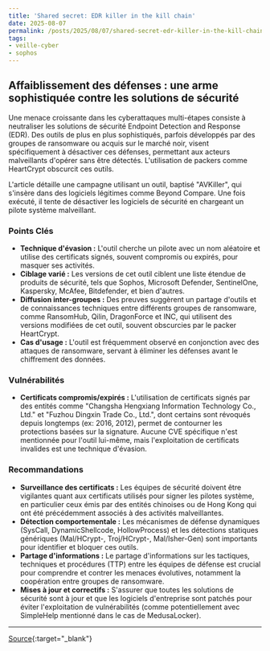 ```yaml
---
title: 'Shared secret: EDR killer in the kill chain'
date: 2025-08-07
permalink: /posts/2025/08/07/shared-secret-edr-killer-in-the-kill-chain/
tags:
- veille-cyber
- sophos
---
```

## Affaiblissement des défenses : une arme sophistiquée contre les solutions de sécurité

Une menace croissante dans les cyberattaques multi-étapes consiste à neutraliser les solutions de sécurité Endpoint Detection and Response (EDR). Des outils de plus en plus sophistiqués, parfois développés par des groupes de ransomware ou acquis sur le marché noir, visent spécifiquement à désactiver ces défenses, permettant aux acteurs malveillants d'opérer sans être détectés. L'utilisation de packers comme HeartCrypt obscurcit ces outils.

L'article détaille une campagne utilisant un outil, baptisé "AVKiller", qui s'insère dans des logiciels légitimes comme Beyond Compare. Une fois exécuté, il tente de désactiver les logiciels de sécurité en chargeant un pilote système malveillant.

### Points Clés

*   **Technique d'évasion :** L'outil cherche un pilote avec un nom aléatoire et utilise des certificats signés, souvent compromis ou expirés, pour masquer ses activités.
*   **Ciblage varié :** Les versions de cet outil ciblent une liste étendue de produits de sécurité, tels que Sophos, Microsoft Defender, SentinelOne, Kaspersky, McAfee, Bitdefender, et bien d'autres.
*   **Diffusion inter-groupes :** Des preuves suggèrent un partage d'outils et de connaissances techniques entre différents groupes de ransomware, comme RansomHub, Qilin, DragonForce et INC, qui utilisent des versions modifiées de cet outil, souvent obscurcies par le packer HeartCrypt.
*   **Cas d'usage :** L'outil est fréquemment observé en conjonction avec des attaques de ransomware, servant à éliminer les défenses avant le chiffrement des données.

### Vulnérabilités

*   **Certificats compromis/expirés :** L'utilisation de certificats signés par des entités comme "Changsha Hengxiang Information Technology Co., Ltd." et "Fuzhou Dingxin Trade Co., Ltd.", dont certains sont révoqués depuis longtemps (ex: 2016, 2012), permet de contourner les protections basées sur la signature. Aucune CVE spécifique n'est mentionnée pour l'outil lui-même, mais l'exploitation de certificats invalides est une technique d'évasion.

### Recommandations

*   **Surveillance des certificats :** Les équipes de sécurité doivent être vigilantes quant aux certificats utilisés pour signer les pilotes système, en particulier ceux émis par des entités chinoises ou de Hong Kong qui ont été précédemment associés à des activités malveillantes.
*   **Détection comportementale :** Les mécanismes de défense dynamiques (SysCall, DynamicShellcode, HollowProcess) et les détections statiques génériques (Mal/HCrypt-, Troj/HCrypt-, Mal/Isher-Gen) sont importants pour identifier et bloquer ces outils.
*   **Partage d'informations :** Le partage d'informations sur les tactiques, techniques et procédures (TTP) entre les équipes de défense est crucial pour comprendre et contrer les menaces évolutives, notamment la coopération entre groupes de ransomware.
*   **Mises à jour et correctifs :** S'assurer que toutes les solutions de sécurité sont à jour et que les logiciels d'entreprise sont patchés pour éviter l'exploitation de vulnérabilités (comme potentiellement avec SimpleHelp mentionné dans le cas de MedusaLocker).

---
[Source](https://news.sophos.com/en-us/2025/08/06/shared-secret-edr-killer-in-the-kill-chain/){:target="_blank"}
